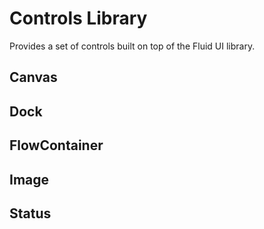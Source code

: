 # Controls Library

Provides a set of controls built on top of the Fluid UI library.

## Canvas

## Dock

## FlowContainer

## Image

## Status